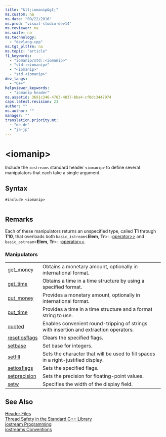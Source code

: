 ```yaml
---
title: "&lt;iomanip&gt;"
ms.custom: na
ms.date: "09/22/2016"
ms.prod: "visual-studio-dev14"
ms.reviewer: na
ms.suite: na
ms.technology: 
  - "devlang-cpp"
ms.tgt_pltfrm: na
ms.topic: "article"
f1_keywords: 
  - "iomanip/std::<iomanip>"
  - "std::<iomanip>"
  - "<iomanip>"
  - "std.<iomanip>"
dev_langs: 
  - "C++"
helpviewer_keywords: 
  - "iomanip header"
ms.assetid: 3681c346-4763-4037-bba4-cf0dc3447974
caps.latest.revision: 23
author: ""
ms.author: ""
manager: ""
translation.priority.mt: 
  - "de-de"
  - "ja-jp"
---
```

# &lt;iomanip&gt;
Include the `iostreams` standard header `<iomanip>` to define several manipulators that each take a single argument.  
  
## Syntax  
  
```  
#include <iomanip>  
  
```  
  
## Remarks  
 Each of these manipulators returns an unspecified type, called **T1** through **T10**, that overloads both `basic_istream`<**Elem**, **Tr**>`::`[operator>>](../vs140/-istream--operators.md#operator_gt__gt_) and `basic_ostream`<**Elem**, **Tr**>`::`[operator<<](../vs140/-ostream--operators.md#operator_lt__lt_).  
  
### Manipulators  
  
|||  
|-|-|  
|[get_money](../vs140/-iomanip--functions.md#iomanip_get_money)|Obtains a monetary amount, optionally in international format.|  
|[get_time](../vs140/-iomanip--functions.md#iomanip_get_time)|Obtains a time in a time structure by using a specified format.|  
|[put_money](../vs140/-iomanip--functions.md#iomanip_put_money)|Provides a monetary amount, optionally in international format.|  
|[put_time](../vs140/-iomanip--functions.md#iomanip_put_time)|Provides a time in a time structure and a format string to use.|  
|[quoted](../vs140/-iomanip--functions.md#quoted)|Enables convenient round-tripping of strings with insertion and extraction operators.|  
|[resetiosflags](../vs140/-iomanip--functions.md#resetiosflags)|Clears the specified flags.|  
|[setbase](../vs140/-iomanip--functions.md#setbase)|Set base for integers.|  
|[setfill](../vs140/-iomanip--functions.md#setfill)|Sets the character that will be used to fill spaces in a right-justified display.|  
|[setiosflags](../vs140/-iomanip--functions.md#setiosflags)|Sets the specified flags.|  
|[setprecision](../vs140/-iomanip--functions.md#setprecision)|Sets the precision for floating-point values.|  
|[setw](../vs140/-iomanip--functions.md#setw)|Specifies the width of the display field.|  
  
## See Also  
 [Header Files](../vs140/c---standard-library-header-files.md)   
 [Thread Safety in the Standard C++ Library](../vs140/thread-safety-in-the-c---standard-library.md)   
 [iostream Programming](../vs140/iostream-programming.md)   
 [iostreams Conventions](../vs140/iostreams-conventions.md)